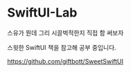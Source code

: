 # SwiftUI-Lab
스유가 뭔데 그리 시끌벅적한지 직접 함 써보자

스윗한 SwiftUI 책을 참고해 공부 중입니다.

https://github.com/giftbott/SweetSwiftUI
